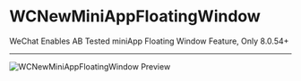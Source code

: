 # WCNewMiniAppFloatingWindow
 WeChat Enables AB Tested miniApp Floating Window Feature, Only 8.0.54+

 ---
 ![WCNewMiniAppFloatingWindow Preview](https://img.ikstatic.cn/MTczMjAxMjk3NzYyOCM2NzUjanBn.jpg)